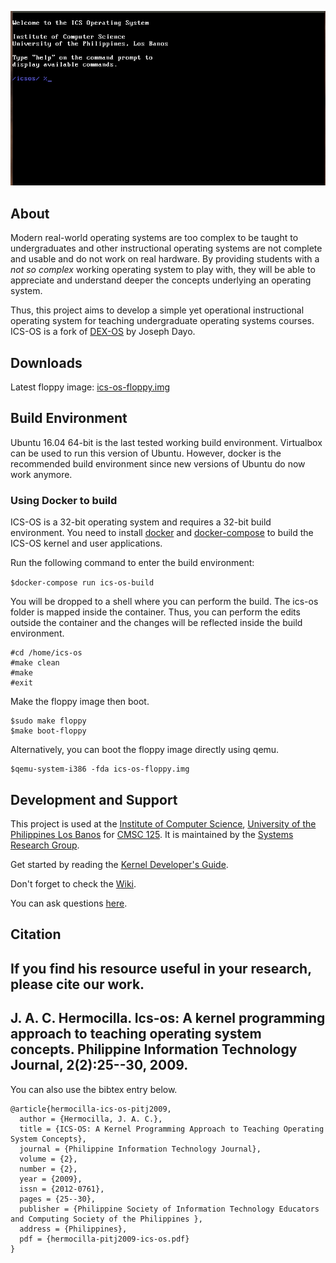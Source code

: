 ![Alt Text](./ics-os.gif)

## About

Modern real-world operating systems are too complex to be taught to undergraduates and other instructional operating systems are not complete and usable and do not work on real hardware. By providing students with a _not so complex_ working operating system to play with, they will be able to appreciate and understand deeper the concepts underlying an operating system.

Thus, this project aims to develop a simple yet operational instructional operating system for teaching undergraduate operating systems courses. ICS-OS is a fork of <a href='http://sourceforge.net/projects/dex-os'>DEX-OS</a> by Joseph Dayo.

## Downloads

Latest floppy image: <a href='https://github.com/srg-ics-uplb/ics-os/raw/master/ics-os/ics-os-floppy.img'>ics-os-floppy.img</a>

## Build Environment

Ubuntu 16.04 64-bit is the last tested working build environment. Virtualbox can be used 
to run this version of Ubuntu.  However, docker is the recommended build environment since new versions 
of Ubuntu do now work anymore.

### Using Docker to build

ICS-OS is a 32-bit operating system and requires a 32-bit build environment. You need to install 
[docker](https://docs.docker.com/engine/install/ubuntu/) and [docker-compose](https://docs.docker.com/compose/install/) 
to build the ICS-OS kernel and user applications.

Run the following command to enter the build environment:

`$docker-compose run ics-os-build`

You will be dropped to a shell where you can perform the build. The ics-os folder is mapped inside the container. Thus, 
you can perform the edits outside the container and the changes will be reflected inside the build environment.

```
#cd /home/ics-os
#make clean
#make
#exit
```
Make the floppy image then boot.

```
$sudo make floppy
$make boot-floppy
```

Alternatively, you can boot the floppy image directly using qemu.
```
$qemu-system-i386 -fda ics-os-floppy.img
```

## Development and Support
This project is used at the <a href='http://www.ics.uplb.edu.ph'>Institute of Computer Science</a>, <a href='http://www.uplb.edu.ph'>University of the Philippines Los Banos</a> for <a href='http://ics.uplb.edu.ph/courses/ugrad/cmsc/125'>CMSC 125</a>. It is maintained by the <a href='http://srg.ics.uplb.edu.ph'>Systems Research Group</a>.

Get started by reading the <a href="https://github.com/srg-ics-uplb/ics-os/wiki/Kernel-Developer's-Guide">Kernel Developer's Guide</a>.

Don't forget to check the <a href="http://github.com/srg-ics-uplb/ics-os/wiki">Wiki</a>.

You can ask questions <a href="https://groups.google.com/forum/#!forum/ics-os">here</a>.

## Citation

If you find his resource useful in your research, please cite our work.
---
J. A. C. Hermocilla. Ics-os: A kernel programming approach to teaching operating system concepts. Philippine Information Technology Journal, 2(2):25--30, 2009.
---

You can also use the bibtex entry below.

```
@article{hermocilla-ics-os-pitj2009,
  author = {Hermocilla, J. A. C.},
  title = {ICS-OS: A Kernel Programming Approach to Teaching Operating System Concepts},
  journal = {Philippine Information Technology Journal},
  volume = {2},
  number = {2},
  year = {2009},
  issn = {2012-0761},
  pages = {25--30},
  publisher = {Philippine Society of Information Technology Educators and Computing Society of the Philippines },
  address = {Philippines},
  pdf = {hermocilla-pitj2009-ics-os.pdf}
}
```
